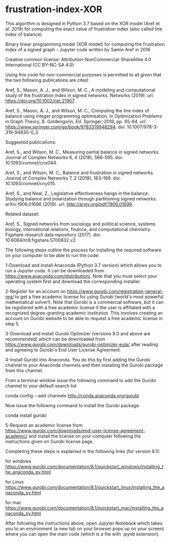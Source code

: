 # frustration-index-XOR

This algorithm is designed in Python 3.7 based on the XOR model (Aref et al. 2019) for computing the exact value of frustration index (also called line index of balance).

Binary linear programming model (XOR model) for computing the frustration index of a signed graph - Jupyter code written by Samin Aref in 2016

Creative common license: Attribution-NonCommercial-ShareAlike 4.0 International (CC BY-NC-SA 4.0)

Using this code for non-commercial purposes is permitted to all given that the two following publications are cited:

Aref, S., Mason, A. J., and Wilson, M. C., A modeling and computational study of the frustration index in signed networks. Networks (2019). url: https://doi.org/10.1002/net.21907.

Aref, S., Mason, A. J., and Wilson, M. C., Computing the line index of balance using integer programming optimisation. In Optimization Problems in Graph Theory, B. Goldengorin, Ed. Springer, 2018, pp. 65-84. url: https://www.springer.com/gp/book/9783319948294. doi: 10.1007/978-3-319-94830-0_3

Suggested publications:

Aref, S., and Wilson, M. C., Measuring partial balance in signed networks. Journal of Complex Networks 6, 4 (2018), 566-595. doi: 10.1093/comnet/cnx044.

Aref, S., and Wilson, M. C., Balance and frustration in signed networks. Journal of Complex Networks 7, 2 (2019), 163–189. doi: 10.1093/comnet/cny015.

Aref, S., and Neal, Z., Legislative effectiveness hangs in the balance: Studying balance and polarization through partitioning signed networks. arXiv:1906.01696 (2019). url: http://arxiv.org/pdf/1906.01696.
 
Related dataset:

Aref, S., Signed networks from sociology and political science, systems biology, international relations, finance, and computational chemistry. Figshare research data repository (2017). doi: 10.6084/m9.figshare.5700832.v2.

The following steps outline the process for installing the required software on your computer to be able to run the code:

1-Download and install Anaconda (Python 3.7 version) which allows you to run a Jupyter code. It can be downloaded from https://www.anaconda.com/distribution/. Note that you must select your operating system first and download the corresponding installer.

2-Register for an account on https://www.gurobi.com/registration-general-reg/ to get a free academic license for using Gurobi (world's most powerful mathematical solver!).
Note that Gurobi is a commercial software, but it can be registered with a free academic license if the user is affiliated with a recognized degree-granting academic institution. This involves creating an account on Gurobi website to be able to request a free academic license in step 5.

3-Download and install Gurobi Optimizer (versions 8.0 and above are recommended) which can be downloaded from https://www.gurobi.com/downloads/gurobi-optimizer-eula/ after reading and agreeing to Gurobi's End User License Agreement.

4-Install Gurobi into Anaconda. You do this by first adding the Gurobi channel to your Anaconda channels and then installing the Gurobi package from this channel.

From a terminal window issue the following command to add the Gurobi channel to your default search list

conda config --add channels http://conda.anaconda.org/gurobi

Now issue the following command to install the Gurobi package

conda install gurobi

5-Request an academic license from https://www.gurobi.com/downloads/end-user-license-agreement-academic/ and install the license on your computer following the instructions given on Gurobi license page.

Completing these steps is explained in the following links (for version 8.1): 

for windows
https://www.gurobi.com/documentation/8.1/quickstart_windows/installing_the_anaconda_py.html

for Linux
https://www.gurobi.com/documentation/8.1/quickstart_linux/installing_the_anaconda_py.html

for mac
https://www.gurobi.com/documentation/8.1/quickstart_mac/installing_the_anaconda_py.html

After following the instructions above, open Jupyter Notebook which takes you to an environment (a new tab on your browser pops up on your screen) where you can open the main code (which is a file with .ipynb extension).


